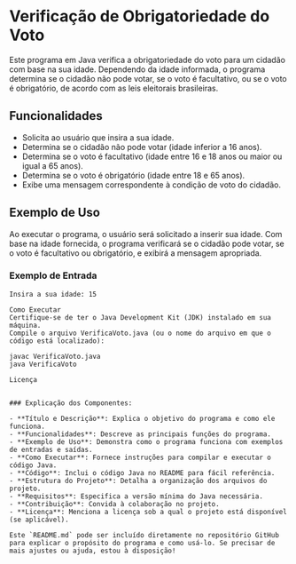 # Verificação de Obrigatoriedade do Voto

Este programa em Java verifica a obrigatoriedade do voto para um cidadão com base na sua idade. Dependendo da idade informada, o programa determina se o cidadão não pode votar, se o voto é facultativo, ou se o voto é obrigatório, de acordo com as leis eleitorais brasileiras.

## Funcionalidades

- Solicita ao usuário que insira a sua idade.
- Determina se o cidadão não pode votar (idade inferior a 16 anos).
- Determina se o voto é facultativo (idade entre 16 e 18 anos ou maior ou igual a 65 anos).
- Determina se o voto é obrigatório (idade entre 18 e 65 anos).
- Exibe uma mensagem correspondente à condição de voto do cidadão.

## Exemplo de Uso

Ao executar o programa, o usuário será solicitado a inserir sua idade. Com base na idade fornecida, o programa verificará se o cidadão pode votar, se o voto é facultativo ou obrigatório, e exibirá a mensagem apropriada.

### Exemplo de Entrada

```text
Insira a sua idade: 15

Como Executar
Certifique-se de ter o Java Development Kit (JDK) instalado em sua máquina.
Compile o arquivo VerificaVoto.java (ou o nome do arquivo em que o código está localizado):

javac VerificaVoto.java
java VerificaVoto

Licença


### Explicação dos Componentes:

- **Título e Descrição**: Explica o objetivo do programa e como ele funciona.
- **Funcionalidades**: Descreve as principais funções do programa.
- **Exemplo de Uso**: Demonstra como o programa funciona com exemplos de entradas e saídas.
- **Como Executar**: Fornece instruções para compilar e executar o código Java.
- **Código**: Inclui o código Java no README para fácil referência.
- **Estrutura do Projeto**: Detalha a organização dos arquivos do projeto.
- **Requisitos**: Especifica a versão mínima do Java necessária.
- **Contribuição**: Convida à colaboração no projeto.
- **Licença**: Menciona a licença sob a qual o projeto está disponível (se aplicável).

Este `README.md` pode ser incluído diretamente no repositório GitHub para explicar o propósito do programa e como usá-lo. Se precisar de mais ajustes ou ajuda, estou à disposição!

